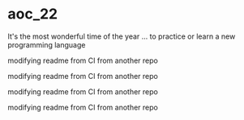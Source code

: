# aoc_22

It's the most wonderful time of the year ... to practice or learn a new programming language 

modifying readme from CI from another repo

modifying readme from CI from another repo

modifying readme from CI from another repo

modifying readme from CI from another repo
